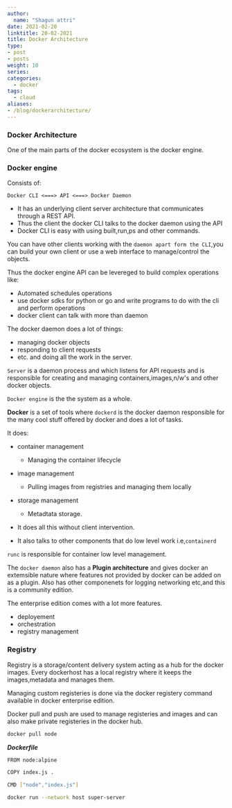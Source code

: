 ```yaml
---
author:
  name: "Shagun attri"
date: 2021-02-20
linktitle: 20-02-2021
title: Docker Architecture
type:
- post
- posts
weight: 10
series:
categories:
  - docker
tags:
  - cloud
aliases:
- /blog/dockerarchitecture/
---
```


### Docker Architecture

One of the main parts of the docker ecosystem is the docker engine.

### Docker engine 

Consists of:

```
Docker CLI <===> API <===> Docker Daemon
```

- It has an underlying client server architecture that communicates through a REST API.
- Thus the client the docker CLI talks to the docker daemon using the API
- Docker CLI is easy with using built,run,ps and other commands.

You can have other clients working with the `daemon apart form the CLI`,you can build your own client or use  a web interface to manage/control the objects.

Thus the docker engine API can be levereged to build complex operations like:
- Automated schedules operations
- use docker sdks for python or go and write programs to do with the cli and perform operations
- docker client can talk with more than daemon

The docker daemon does a lot of things:
- managing docker objects
- responding to client requests
- etc. and doing all the work in the server.

`Server` is a daemon process and which listens for API requests and is responsible for creating and managing containers,images,n/w's and other docker objects.

`Docker engine` is the the system as a whole.

**Docker** is a set of tools where `dockerd` is the docker daemon responsible for the many cool stuff offered by docker and does a lot of tasks.

It does:
- container management
    - Managing the container lifecycle
- image management
    - Pulling images from registries and managing them locally
- storage management
    - Metadtata storage.
    
- It does all this without client intervention.
- It also talks to other components that do low level work i.e,`containerd`

`runc` is responsible for container low level management.

The `docker daemon` also has a **Plugin architecture** and gives docker an extemsible nature where features not provided by docker can be added on as a plugin.
Also has other componenets for logging networking etc,and this is a community edition.

The enterprise edition comes with a lot more features. 
- deployement 
- orchestration
- registry management

### Registry

Registry is a storage/content delivery system acting as a hub for the docker images.
Every dockerhost has a local registry where it keeps the images,metadata and manages them.

Managing custom registeries is done via the docker registery command available in docker enterprise edition.

Docker pull and push are used to manage registeries and images and can also make private registeries in the 
docker hub.


```bash 
docker pull node
```

***Dockerfile***
```bash
FROM node:alpine

COPY index.js .

CMD ["node","index.js"]
```

```bash
docker run --network host super-server
```
